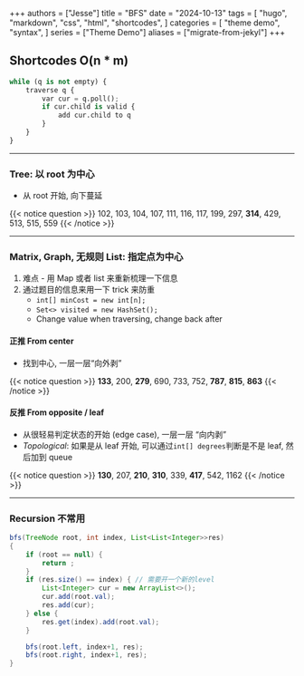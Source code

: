 +++
authors = ["Jesse"]
title = "BFS"
date = "2024-10-13"
tags = [
    "hugo",
    "markdown",
    "css",
    "html",
    "shortcodes",
]
categories = [
    "theme demo",
    "syntax",
]
series = ["Theme Demo"]
aliases = ["migrate-from-jekyl"]
+++

## Shortcodes O(n \* m)

```python
while (q is not empty) {
	traverse q {
		var cur = q.poll();
		if cur.child is valid {
			add cur.child to q
		}
	}
}
```

---

### Tree: 以 root 为中心

- 从 root 开始, 向下蔓延

{{< notice question >}}
102, 103, 104, 107, 111, 116, 117, 199, 297, **314**, 429, 513, 515, 559
{{< /notice >}}

---

### Matrix, Graph, 无规则 List: 指定点为中心

1. 难点 - 用 Map 或者 list 来重新梳理一下信息
2. 通过题目的信息来用一下 trick 来防重
   - `int[] minCost = new int[n];`
   - `Set<> visited = new HashSet();`
   - Change value when traversing, change back after

#### 正推 From center

- 找到中心, 一层一层“向外剥”

{{< notice question >}}
**133**, 200, **279**, 690, 733, 752, **787**, **815**, **863**
{{< /notice >}}

#### 反推 From opposite / leaf

- 从很轻易判定状态的开始 (edge case), 一层一层 “向内剥”
- _Topological_: 如果是从 leaf 开始, 可以通过`int[] degrees`判断是不是 leaf, 然后加到 queue

{{< notice question >}}
**130**, 207, **210**, **310**, 339, **417**, 542, 1162
{{< /notice >}}

---

### Recursion 不常用

```java
bfs(TreeNode root, int index, List<List<Integer>>res)
{
	if (root == null) {
		return ;
	}
	if (res.size() == index) { // 需要开一个新的level
		List<Integer> cur = new ArrayList<>();
		cur.add(root.val);
		res.add(cur);
	} else {
		res.get(index).add(root.val);
	}

	bfs(root.left, index+1, res);
	bfs(root.right, index+1, res);
}
```
